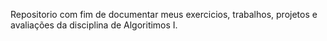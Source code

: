 Repositorio com fim de documentar meus exercicios, trabalhos, projetos e avaliações da disciplina de Algoritimos I.

